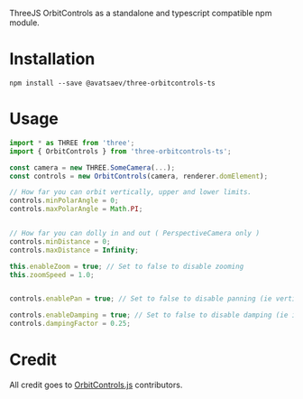 ThreeJS OrbitControls as a standalone and typescript compatible npm module.

# Installation
```shell
npm install --save @avatsaev/three-orbitcontrols-ts
```

# Usage
```js
import * as THREE from 'three';
import { OrbitControls } from 'three-orbitcontrols-ts';

const camera = new THREE.SomeCamera(...);
const controls = new OrbitControls(camera, renderer.domElement);

// How far you can orbit vertically, upper and lower limits.
controls.minPolarAngle = 0;
controls.maxPolarAngle = Math.PI;


// How far you can dolly in and out ( PerspectiveCamera only )
controls.minDistance = 0;
controls.maxDistance = Infinity;

this.enableZoom = true; // Set to false to disable zooming
this.zoomSpeed = 1.0;


controls.enablePan = true; // Set to false to disable panning (ie vertical and horizontal translations)

controls.enableDamping = true; // Set to false to disable damping (ie inertia)
controls.dampingFactor = 0.25;
```

# Credit
All credit goes to [OrbitControls.js](https://github.com/mrdoob/three.js/blob/master/examples/js/controls/OrbitControls.js) contributors.
